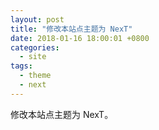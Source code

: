 ```yaml
---
layout: post
title: "修改本站点主题为 NexT"
date: 2018-01-16 18:00:01 +0800
categories:
  - site
tags:
  - theme 
  - next
---
```


修改本站点主题为 NexT。
